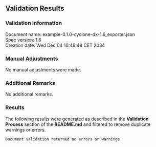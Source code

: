 ## Validation Results

### Validation Information

Document name: example-0.1.0-cyclone-dx-1.6_exporter.json <br>
Spec version: 1.6 <br>
Creation date: Wed Dec 04 10:49:48 CET 2024 <br>

### Manual Adjustments

No manual adjustments were made.

### Additional Remarks

No additional remarks.

### Results
The following results were generated as described in the **Validation Process** section
of the **README.md** and filtered to remove duplicate warnings or errors.

```
Document validation returned no errors or warnings.
```
